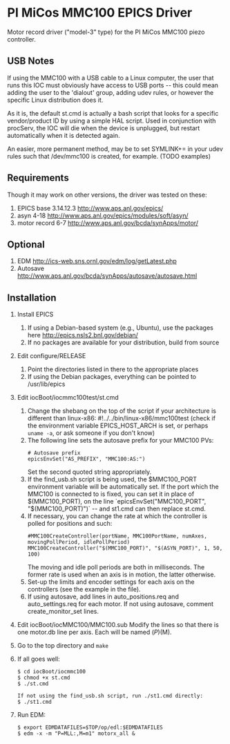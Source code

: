 PI MiCos MMC100 EPICS Driver
============================

Motor record driver ("model-3" type) for the PI MiCos MMC100 piezo controller.

USB Notes
---------

If using the MMC100 with a USB cable to a Linux computer, the user that runs this IOC
must obviously have access to USB ports -- this could mean adding the user to the 'dialout'
group, adding udev rules, or however the specific Linux distribution does it.

As it is, the default st.cmd is actually a bash script that looks for a specific vendor/product ID
by using a simple HAL script. Used in conjunction with procServ, the IOC will die when the device
is unplugged, but restart automatically when it is detected again.

An easier, more permanent method, may be to set SYMLINK+= in your udev rules such that 
/dev/mmc100 is created, for example. (TODO examples)

Requirements
------------

Though it may work on other versions, the driver was tested on these:

1. EPICS base 3.14.12.3 http://www.aps.anl.gov/epics/
2. asyn 4-18 http://www.aps.anl.gov/epics/modules/soft/asyn/
3. motor record 6-7 http://www.aps.anl.gov/bcda/synApps/motor/

Optional
--------

1. EDM http://ics-web.sns.ornl.gov/edm/log/getLatest.php
2. Autosave http://www.aps.anl.gov/bcda/synApps/autosave/autosave.html

Installation
------------

1. Install EPICS
    1. If using a Debian-based system (e.g., Ubuntu), use the packages here http://epics.nsls2.bnl.gov/debian/
    2. If no packages are available for your distribution, build from source
2. Edit configure/RELEASE
    1. Point the directories listed in there to the appropriate places
    2. If using the Debian packages, everything can be pointed to /usr/lib/epics
3. Edit iocBoot/iocmmc100test/st.cmd
    1. Change the shebang on the top of the script if your architecture is different than linux-x86:
        #!../../bin/linux-x86/mmc100test
        (check if the environment variable EPICS_HOST_ARCH is set, or perhaps `uname -a`, or ask someone if
         you don't know)
    2. The following line sets the autosave prefix for your MMC100 PVs:
        ```
        # Autosave prefix
        epicsEnvSet("AS_PREFIX", "MMC100:AS:")
        ```
       Set the second quoted string appropriately.
    3. If the find_usb.sh script is being used, the $MMC100_PORT environment variable will be automatically set. 
        If the port which the MMC100 is connected to is fixed, you can set it in place of $(MMC100_PORT), on the line
        `epicsEnvSet("MMC100_PORT", "$(MMC100_PORT)")` -- and st1.cmd can then replace st.cmd. 
    4. If necessary, you can change the rate at which the controller is polled for positions and such:
        ```
        #MMC100CreateController(portName, MMC100PortName, numAxes, movingPollPeriod, idlePollPeriod)
        MMC100CreateController("$(MMC100_PORT)", "$(ASYN_PORT)", 1, 50, 100)
        ```
        The moving and idle poll periods are both in milliseconds. The former rate is used when an axis is in motion, the latter otherwise.
    5. Set-up the limits and encoder settings for each axis on the controllers (see the example in the file).
    6.  If using autosave, add lines in auto_positions.req and auto_settings.req for each motor. If not using autosave, comment create_monitor_set lines.
4.  Edit iocBoot/iocMMC100/MMC100.sub
    Modify the lines so that there is one motor.db line per axis. Each will be named $(P)$(M).
5. Go to the top directory and `make`
6. If all goes well:
    ```
    $ cd iocBoot/iocmmc100
    $ chmod +x st.cmd
    $ ./st.cmd

    If not using the find_usb.sh script, run ./st1.cmd directly:
    $ ./st1.cmd
    ```

7. Run EDM:
    ```
    $ export EDMDATAFILES=$TOP/op/edl:$EDMDATAFILES
    $ edm -x -m "P=MLL:,M=m1" motorx_all &
    ```
